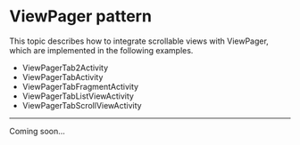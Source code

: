 # ViewPager pattern

This topic describes how to integrate scrollable views with ViewPager,
which are implemented in the following examples.

* ViewPagerTab2Activity
* ViewPagerTabActivity
* ViewPagerTabFragmentActivity
* ViewPagerTabListViewActivity
* ViewPagerTabScrollViewActivity

---

Coming soon...
